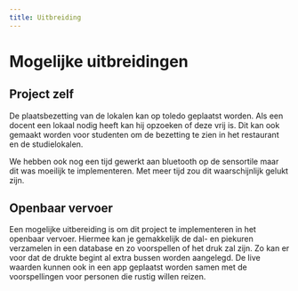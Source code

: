 ```yaml
---
title: Uitbreiding
---
```


# Mogelijke uitbreidingen

## Project zelf

De plaatsbezetting van de lokalen kan op toledo geplaatst worden. Als een docent een lokaal nodig heeft kan hij opzoeken of deze vrij is. Dit kan ook gemaakt worden voor studenten om de bezetting te zien in het restaurant en de studielokalen.

We hebben ook nog een tijd gewerkt aan bluetooth op de sensortile maar dit was moeilijk te implementeren. Met meer tijd zou dit waarschijnlijk gelukt zijn.


## Openbaar vervoer

Een mogelijke uitbereiding is om dit project te implementeren in het openbaar vervoer.
Hiermee kan je gemakkelijk de dal- en piekuren verzamelen in een database en zo voorspellen of het druk zal zijn. Zo kan er voor dat de drukte begint al extra bussen worden aangelegd. De live waarden kunnen ook in een app geplaatst worden samen met de voorspellingen voor personen die rustig willen reizen.

